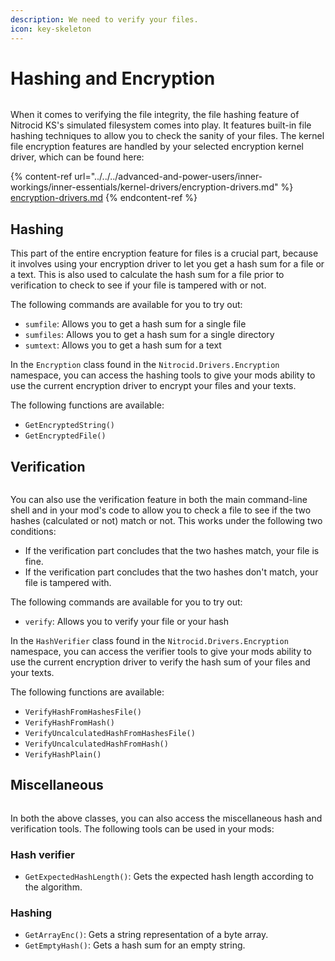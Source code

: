 ```yaml
---
description: We need to verify your files.
icon: key-skeleton
---
```


# Hashing and Encryption

<figure><img src="https://github.com/Aptivi-Stable-Docs/nks-manual-0.1.0/blob/main/.gitbook/assets/157-sum.png" alt=""><figcaption></figcaption></figure>

When it comes to verifying the file integrity, the file hashing feature of Nitrocid KS's simulated filesystem comes into play. It features built-in file hashing techniques to allow you to check the sanity of your files. The kernel file encryption features are handled by your selected encryption kernel driver, which can be found here:

{% content-ref url="../../../advanced-and-power-users/inner-workings/inner-essentials/kernel-drivers/encryption-drivers.md" %}
[encryption-drivers.md](../../../advanced-and-power-users/inner-workings/inner-essentials/kernel-drivers/encryption-drivers.md)
{% endcontent-ref %}

## Hashing

This part of the entire encryption feature for files is a crucial part, because it involves using your encryption driver to let you get a hash sum for a file or a text. This is also used to calculate the hash sum for a file prior to verification to check to see if your file is tampered with or not.

The following commands are available for you to try out:

* `sumfile`: Allows you to get a hash sum for a single file
* `sumfiles`: Allows you to get a hash sum for a single directory
* `sumtext`: Allows you to get a hash sum for a text

In the `Encryption` class found in the `Nitrocid.Drivers.Encryption` namespace, you can access the hashing tools to give your mods ability to use the current encryption driver to encrypt your files and your texts.

The following functions are available:

* `GetEncryptedString()`
* `GetEncryptedFile()`

## Verification

<figure><img src="https://github.com/Aptivi-Stable-Docs/nks-manual-0.1.0/blob/main/.gitbook/assets/158-sum.png" alt=""><figcaption></figcaption></figure>

You can also use the verification feature in both the main command-line shell and in your mod's code to allow you to check a file to see if the two hashes (calculated or not) match or not. This works under the following two conditions:

* If the verification part concludes that the two hashes match, your file is fine.
* If the verification part concludes that the two hashes don't match, your file is tampered with.

The following commands are available for you to try out:

* `verify`: Allows you to verify your file or your hash

In the `HashVerifier` class found in the `Nitrocid.Drivers.Encryption` namespace, you can access the verifier tools to give your mods ability to use the current encryption driver to verify the hash sum of your files and your texts.

The following functions are available:

* `VerifyHashFromHashesFile()`
* `VerifyHashFromHash()`
* `VerifyUncalculatedHashFromHashesFile()`
* `VerifyUncalculatedHashFromHash()`
* `VerifyHashPlain()`

## Miscellaneous

<figure><img src="https://github.com/Aptivi-Stable-Docs/nks-manual-0.1.0/blob/main/.gitbook/assets/159-sum.png" alt=""><figcaption></figcaption></figure>

In both the above classes, you can also access the miscellaneous hash and verification tools. The following tools can be used in your mods:

### Hash verifier

* `GetExpectedHashLength()`: Gets the expected hash length according to the algorithm.

### Hashing

* `GetArrayEnc()`: Gets a string representation of a byte array.
* `GetEmptyHash()`: Gets a hash sum for an empty string.
